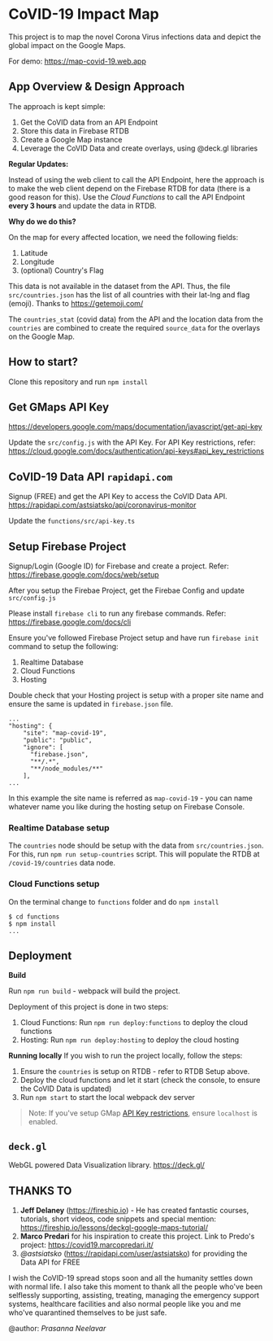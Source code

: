 # CoVID-19 Impact Map

This project is to map the novel Corona Virus infections data and depict the global impact on the Google Maps.

For demo: https://map-covid-19.web.app

## App Overview & Design Approach

The approach is kept simple:

1. Get the CoVID data from an API Endpoint
2. Store this data in Firebase RTDB
3. Create a Google Map instance
4. Leverage the CoVID Data and create overlays, using @deck.gl libraries

**Regular Updates:**

Instead of using the web client to call the API Endpoint, here the approach is to make the web client depend on the Firebase RTDB for data (there is a good reason for this). Use the _Cloud Functions_ to call the API Endpoint **every 3 hours** and update the data in RTDB.

**Why do we do this?**

On the map for every affected location, we need the following fields:

1. Latitude
2. Longitude
3. (optional) Country's Flag

This data is not available in the dataset from the API. Thus, the file `src/countries.json` has the list of all countries with their lat-lng and flag (emoji). Thanks to https://getemoji.com/

The `countries_stat` (covid data) from the API and the location data from the `countries` are combined to create the required `source_data` for the overlays on the Google Map.

## How to start?
Clone this repository and run `npm install`

## Get GMaps API Key
https://developers.google.com/maps/documentation/javascript/get-api-key

Update the `src/config.js` with the API Key.
For API Key restrictions, refer: https://cloud.google.com/docs/authentication/api-keys#api_key_restrictions

## CoVID-19 Data API `rapidapi.com`

Signup (FREE) and get the API Key to access the CoVID Data API.
https://rapidapi.com/astsiatsko/api/coronavirus-monitor

Update the `functions/src/api-key.ts`

## Setup Firebase Project

Signup/Login (Google ID) for Firebase and create a project.
Refer: https://firebase.google.com/docs/web/setup

After you setup the Firebae Project, get the Firebae Config and update `src/config.js`

Please install `firebase cli` to run any firebase commands. Refer: https://firebase.google.com/docs/cli

Ensure you've followed Firebase Project setup and have run `firebase init` command to setup the following:

1. Realtime Database
2. Cloud Functions
3. Hosting

Double check that your Hosting project is setup with a proper site name and ensure the same is updated in `firebase.json` file.

```
...
"hosting": {
    "site": "map-covid-19",
    "public": "public",
    "ignore": [
      "firebase.json",
      "**/.*",
      "**/node_modules/**"
    ],
...
```
In this example the site name is referred as `map-covid-19` - you can name whatever name you like during the hosting setup on Firebase Console.

### Realtime Database setup

The `countries` node should be setup with the data from `src/countries.json`. For this, run `npm run setup-countries` script. This will populate the RTDB at `/covid-19/countries` data node.

### Cloud Functions setup

On the terminal change to `functions` folder and do `npm install`

```
$ cd functions
$ npm install
...
```

## Deployment

**Build**

Run `npm run build` - webpack will build the project.

Deployment of this project is done in two steps:

1. Cloud Functions: Run `npm run deploy:functions` to deploy the cloud functions
2. Hosting: Run `npm run deploy:hosting` to deploy the cloud hosting

**Running locally**
If you wish to run the project locally, follow the steps:

1. Ensure the `countries` is setup on RTDB - refer to RTDB Setup above.
2. Deploy the cloud functions and let it start (check the console, to ensure the CoVID Data is updated)
3. Run `npm start` to start the local webpack dev server

>Note: If you've setup GMap [API Key restrictions](https://cloud.google.com/docs/authentication/api-keys#api_key_restrictions), ensure `localhost` is enabled.

## `deck.gl`

WebGL powered Data Visualization library. https://deck.gl/

## THANKS TO

1. **Jeff Delaney** (https://fireship.io) - He has created fantastic courses, tutorials, short videos, code snippets and special mention: https://fireship.io/lessons/deckgl-google-maps-tutorial/
2. **Marco Predari** for his inspiration to create this project. Link to Predo's project: https://covid19.marcopredari.it/
3. _@astsiatsko_ (https://rapidapi.com/user/astsiatsko) for providing the Data API for FREE


I wish the CoVID-19 spread stops soon and all the humanity settles down with normal life. I also take this moment to thank all the people who've been selflessly supporting, assisting, treating, managing the emergency support systems, healthcare facilities and also normal people like you and me who've quarantined themselves to be just safe.

@author: _Prasanna Neelavar_
